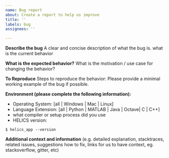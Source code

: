 ```yaml
---
name: Bug report
about: Create a report to help us improve
title: ''
labels: bug
assignees: ''

---
```


**Describe the bug**
A clear and concise description of what the bug is.
what is the current behavior

**What is the expected behavior?**
What is the motivation / use case for changing the behavior?

**To Reproduce**
Steps to reproduce the behavior:
Please provide a minimal working example of the bug if possible.

**Environment (please complete the following information):**
- Operating System: [all | Windows | Mac | Linux]
- Language Extension: [all | Python | MATLAB | Java | Octave| C | C++]
- what compiler or setup process did you use
- HELICS version: <!-- 1.3.0 (07-31-18) -->
```
$ helics_app --version
```

**Additional context and information**
(e.g. detailed explanation, stacktraces, related issues, suggestions how to fix, links for us to have context, eg. stackoverflow, gitter, etc)
